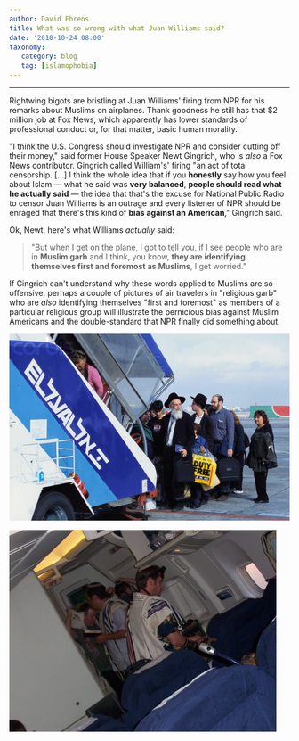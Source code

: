```yaml
---
author: David Ehrens
title: What was so wrong with what Juan Williams said?
date: '2010-10-24 08:00'
taxonomy:
   category: blog
   tag: [islamophobia]
---
```

---

Rightwing bigots are bristling at Juan Williams' firing from NPR for his remarks about Muslims on airplanes. Thank goodness he still has that $2 million job at Fox News, which apparently has lower standards of professional conduct or, for that matter, basic human morality.

"I think the U.S. Congress should investigate NPR and consider cutting off their money," said former House Speaker Newt Gingrich, who is _also_ a Fox News contributor. Gingrich called William's' firing "an act of total censorship. [...] I think the whole idea that if you **honestly** say how you feel about Islam &#8212; what he said was **very balanced**, **people should read what he actually said** &#8212; the idea that that's the excuse for National Public Radio to censor Juan Williams is an outrage and every listener of NPR should be enraged that there's this kind of **bias against an American**," Gingrich said.

Ok, Newt, here's what Williams _actually_ said:

> "But when I get on the plane, I got to tell you, if I see people who are in **Muslim garb** and I think, you know, **they are identifying themselves first and foremost as Muslims**, I get worried."

If Gingrich can't understand why these words applied to Muslims are so offensive, perhaps a couple of pictures of air travelers in "religious garb" who are _also_ identifying themselves "first and foremost" as members of a particular religious group will illustrate the pernicious bias against Muslim Americans and the double-standard that NPR finally did something about.

[![Scary garb for Gingrich](zk002057.jpg "Scary garb for Gingrich")](zk002057.jpg)

[![More scary garb for Gingrich](davening.jpg "More scary garb for Gingrich")](davening.jpg)
